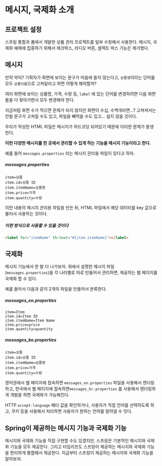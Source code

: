 # 메시지, 국제화 소개

## 프로젝트 설정
스프링 통합과 폼에서 개발한 상품 관리 프로젝트를 일부 수정해서 사용한다. 메시지, 국제화 예제에 집중하기 위해서 체크박스, 라디오 버튼, 셀렉트 박스 기능은 제거했다.


## 메시지
만약 악덕? 기획자가 화면에 보이는 문구가 마음에 들지 않는다고, `상품명`이라는 단어를 모두 `상품이름`으로 고쳐달라고 하면 어떻게 해야할까?

여러 화면에 보이는 상품명, 가격, 수량 등, `label` 에 있는 단어를 변경하려면 다음 화면들을 다 찾아가면서 모두 변경해야 한다.

지금처럼 화면 수가 적으면 문제가 되지 않지만 화면이 수십, 수백개라면...? 고쳐져서는 안될 문구가 고쳐질 수도 있고, 파일을 빼먹을 수도 있고... 쉽지 않을 것이다.

우리가 작성한 HTML 파일은 메시지가 하드코딩 되어있기 때문에 이러한 문제가 발생한다.

**이런 다양한 메시지를 한 곳에서 관리할 수 있게 하는 기능을 메시지 기능이라고 한다.**

예를 들어 `messages.properties` 라는 메시지 관리용 파일이 있다고 하자.

##### messages.properties
```
item=상품
item.id=상품 ID
item.itemName=상품명
item.price=가격
item.quantity=수량
```

이런 내용의 메시지 관리용 파일을 만든 뒤, HTML 파일에서 해당 데이터를 key 값으로 불러서 사용하는 것이다.

##### 이런 방식으로 사용할 수 있을 것이다
```HTML
<label for="itemName" th:text="#{item.itemName}"></label>
```


## 국제화
메시지 기능에서 한 발 더 나가보자. 위에서 설명한 메시지 파일(`messages.properties`)을 각 나라별로 따로 만들어서 관리하면, 제공하는 웹 페이지를 국제화 할 수 있다.

예를 들어서 다음과 같이 2개의 파일을 만들어서 분류한다.

##### messages_en.properties
```
item=Item
item.id=Item ID
item.itemName=Item Name
item.price=price
item.quantity=quantity
```

##### messages_ko.properties
```
item=상품
item.id=상품 ID
item.itemName=상품명
item.price=가격
item.quantity=수량
```

영어권에서 웹 페이지에 접속하면 `messages_en.properties` 파일을 사용해서 렌더링하고, 한국에서 웹 페이지에 접속하면`messages_kr.properties` 를 사용해서 렌더링하게 개발을 하면 국제화가 가능해진다.

HTTP `accept-language` 해더 값을 확인하거나, 사용자가 직접 언어를 선택하도록 하고, 쿠키 등을 사용해서 처리하면 사용자가 원하는 언어를 알아낼 수 잇다.


## Spring이 제공하는 메시지 기능과 국제화 기능
메시지와 국제화 기능을 직접 구현할 수도 있겠지만, 스프링은 기본적인 메시지와 국제화 기능을 모두 제공한다. 그리고 타임리프도 스프링이 제공하는 메시지와 국제화 기능을 편리하게 통합해서 제공한다. 지금부터 스프링이 제공하는 메시지와 국제화 기능을 알아보자.